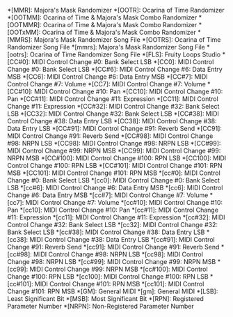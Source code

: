 *[MMR]: Majora's Mask Randomizer
*[OOTR]: Ocarina of Time Randomizer
*[OOTMM]: Ocarina of Time & Majora's Mask Combo Randomizer
*[OOTMMR]: Ocarina of Time & Majora's Mask Combo Randomizer
*[OOTxMM]: Ocarina of Time & Majora's Mask Combo Randomizer
*[MMRS]: Majora's Mask Randomizer Song File
*[OOTRS]: Ocarina of Time Randomizer Song File
*[mmrs]: Majora's Mask Randomizer Song File
*[ootrs]: Ocarina of Time Randomizer Song File
*[FLS]: Fruity Loops Studio
*[CC#0]: MIDI Control Change #0: Bank Select LSB
*[CC0]: MIDI Control Change #0: Bank Select LSB
*[CC#6]: MIDI Control Change #6: Data Entry MSB
*[CC6]: MIDI Control Change #6: Data Entry MSB
*[CC#7]: MIDI Control Change #7: Volume
*[CC7]: MIDI Control Change #7: Volume
*[CC#10]: MIDI Control Change #10: Pan
*[CC10]: MIDI Control Change #10: Pan
*[CC#11]: MIDI Control Change #11: Expression
*[CC11]: MIDI Control Change #11: Expression
*[CC#32]: MIDI Control Change #32: Bank Select LSB
*[CC32]: MIDI Control Change #32: Bank Select LSB
*[CC#38]: MIDI Control Change #38: Data Entry LSB
*[CC38]: MIDI Control Change #38: Data Entry LSB
*[CC#91]: MIDI Control Change #91: Reverb Send
*[CC91]: MIDI Control Change #91: Reverb Send
*[CC#98]: MIDI Control Change #98: NRPN LSB
*[CC98]: MIDI Control Change #98: NRPN LSB
*[CC#99]: MIDI Control Change #99: NRPN MSB
*[CC99]: MIDI Control Change #99: NRPN MSB
*[CC#100]: MIDI Control Change #100: RPN LSB
*[CC100]: MIDI Control Change #100: RPN LSB
*[CC#101]: MIDI Control Change #101: RPN MSB
*[CC101]: MIDI Control Change #101: RPN MSB
*[cc#0]: MIDI Control Change #0: Bank Select LSB
*[cc0]: MIDI Control Change #0: Bank Select LSB
*[cc#6]: MIDI Control Change #6: Data Entry MSB
*[cc6]: MIDI Control Change #6: Data Entry MSB
*[cc#7]: MIDI Control Change #7: Volume
*[cc7]: MIDI Control Change #7: Volume
*[cc#10]: MIDI Control Change #10: Pan
*[cc10]: MIDI Control Change #10: Pan
*[cc#11]: MIDI Control Change #11: Expression
*[cc11]: MIDI Control Change #11: Expression
*[cc#32]: MIDI Control Change #32: Bank Select LSB
*[cc32]: MIDI Control Change #32: Bank Select LSB
*[cc#38]: MIDI Control Change #38: Data Entry LSB
*[cc38]: MIDI Control Change #38: Data Entry LSB
*[cc#91]: MIDI Control Change #91: Reverb Send
*[cc91]: MIDI Control Change #91: Reverb Send
*[cc#98]: MIDI Control Change #98: NRPN LSB
*[cc98]: MIDI Control Change #98: NRPN LSB
*[cc#99]: MIDI Control Change #99: NRPN MSB
*[cc99]: MIDI Control Change #99: NRPN MSB
*[cc#100]: MIDI Control Change #100: RPN LSB
*[cc100]: MIDI Control Change #100: RPN LSB
*[cc#101]: MIDI Control Change #101: RPN MSB
*[cc101]: MIDI Control Change #101: RPN MSB
*[GM]: General MIDI
*[gm]: General MIDI
*[LSB]: Least Significant Bit
*[MSB]: Most Significant Bit
*[RPN]: Registered Parameter Number
*[NRPN]: Non-Registered Parameter Number